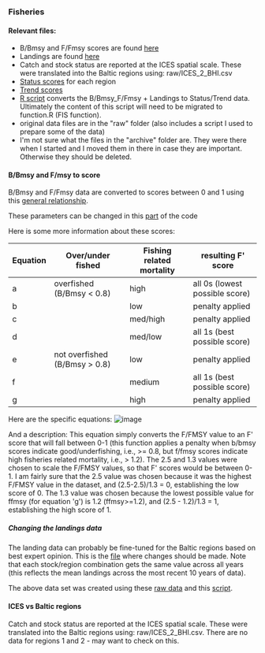 ### Fisheries

#### Relevant files:
* B/Bmsy and F/Fmsy scores are found [here](https://github.com/OHI-Science/bhi/blob/draft/baltic2015/prep/1.1_FIS/data/FIS_scores.csv)
* Landings are found [here](https://github.com/OHI-Science/bhi/blob/draft/baltic2015/prep/1.1_FIS/data/FIS_landings.csv)
* Catch and stock status are reported at the ICES spatial scale.  These were translated into the Baltic regions using: raw/ICES_2_BHI.csv
* [Status scores](https://github.com/OHI-Science/bhi/blob/draft/baltic2015/prep/1.1_FIS/data/FIS_status.csv) for each region  
* [Trend scores](https://github.com/OHI-Science/bhi/blob/draft/baltic2015/prep/1.1_FIS/data/FIS_trend.csv)
* [R script](https://github.com/OHI-Science/bhi/blob/draft/baltic2015/prep/1.1_FIS/FIS.R) converts the B/Bmsy_F/Fmsy + Landings to Status/Trend data.  Ultimately the content of this script will need to be migrated to function.R (FIS function).
* original data files are in the "raw" folder (also includes a script I used to prepare some of the data)
* I'm not sure what the files in the "archive" folder are.  They were there when I started and I moved them in there in case they are important.  Otherwise they should be deleted.

#### B/Bmsy and F/msy to score
B/Bmsy and F/Fmsy data are converted to scores between 0 and 1 using this [general relationship](https://github.com/OHI-Science/bhi/blob/draft/baltic2015/prep/1.1_FIS/ffms%3By_bbmsy_2_score.png).

These parameters can be changed in this [part](https://github.com/OHI-Science/bhi/blob/draft/baltic2015/prep/1.1_FIS/FIS.R#L11-L27) of the code

Here is some more information about these scores:

Equation    |   Over/under fished    |  Fishing related mortality    |  resulting F' score
------------ | ---------------------------- | ------------------| --------------------
a       | overfished (B/Bmsy < 0.8)  | high                |  all 0s (lowest possible score)
b       |                                            | low                  | penalty applied
c       |                                            | med/high         | penalty applied
d       |                                            | med/low          | all 1s (best possible score)
e       | not overfished (B/Bmsy > 0.8) | low             | penalty applied
f        |                                            | medium          | all 1s (best possible score)
g       |                                            | high                | penalty applied

Here are the specific equations:
![image](https://cloud.githubusercontent.com/assets/5685517/11152185/5291d988-89ee-11e5-839a-0b1b162832f3.png)

And a description:
This equation simply converts the F/FMSY value to an F' score that will fall between 0-1 (this function applies a penalty when b/bmsy scores indicate good/underfishing, i.e., >= 0.8, but f/fmsy scores indicate high fisheries related mortality, i.e., > 1.2).  The 2.5 and 1.3 values were chosen to scale the F/FMSY values, so that F' scores would be between 0-1.  I am fairly sure that the 2.5 value was chosen because it was the highest F/FMSY value in the dataset, and (2.5-2.5)/1.3 = 0, establishing the low score of 0.  The 1.3 value was chosen because the lowest possible value for ffmsy (for equation 'g') is 1.2 (ffmsy>=1.2), and (2.5 - 1.2)/1.3 = 1, establishing the high score of 1.





##### Changing the landings data
The landing data can probably be fine-tuned for the Baltic regions based on best expert opinion.  This is the [file](https://github.com/OHI-Science/bhi/blob/draft/baltic2015/prep/1.1_FIS/data/FIS_landings.csv) where changes should be made.  Note that each stock/region combination gets the same value across all years (this reflects the mean landings across the most recent 10 years of data).

The above data set was created using these [raw data](https://github.com/OHI-Science/bhi/blob/draft/baltic2015/prep/1.1_FIS/raw/BalticLandings.csv) and this [script](https://github.com/OHI-Science/bhi/blob/draft/baltic2015/prep/1.1_FIS/raw/DataOrganization.R).

#### ICES vs Baltic regions
Catch and stock status are reported at the ICES spatial scale.  These were translated into the Baltic regions using: raw/ICES_2_BHI.csv.  There are no data for regions 1 and 2 - may want to check on this.

